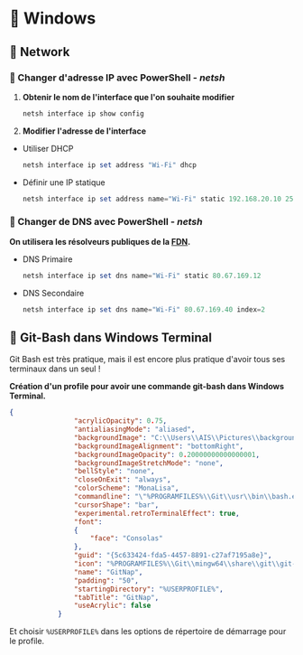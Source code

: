 # 🐳 Windows

## 🍯 Network

### 💐 Changer d'adresse IP avec PowerShell - *netsh*

1. **Obtenir le nom de l'interface que l'on souhaite modifier**

    ```PowerShell
    netsh interface ip show config
    ```
2. **Modifier l'adresse de l'interface**

- Utiliser DHCP

    ```Powershell
    netsh interface ip set address "Wi-Fi" dhcp
    ```

- Définir une IP statique
    
    ```PowerShell
    netsh interface ip set address name="Wi-Fi" static 192.168.20.10 255.255.255.0 192.168.50.1
    ```

### 🌸 Changer de DNS avec PowerShell - *netsh*

**On utilisera les résolveurs publiques de la [FDN](https://www.fdn.fr/actions/dns/).**

- DNS Primaire

    ```PowerShell
    netsh interface ip set dns name="Wi-Fi" static 80.67.169.12
    ```

- DNS Secondaire

    ```PowerShell
    netsh interface ip set dns name="Wi-Fi" 80.67.169.40 index=2
    ```    

## 🍮 Git-Bash dans Windows Terminal

Git Bash est très pratique, mais il est encore plus pratique d'avoir tous ses terminaux dans un seul !

**Création d'un profile pour avoir une commande git-bash dans Windows Terminal.**

```json
{
                "acrylicOpacity": 0.75,
                "antialiasingMode": "aliased",
                "backgroundImage": "C:\\Users\\AIS\\Pictures\\backgrounds\\cat_250_33.gif",
                "backgroundImageAlignment": "bottomRight",
                "backgroundImageOpacity": 0.20000000000000001,
                "backgroundImageStretchMode": "none",
                "bellStyle": "none",
                "closeOnExit": "always",
                "colorScheme": "MonaLisa",
                "commandline": "\"%PROGRAMFILES%\\Git\\usr\\bin\\bash.exe\" --login -i -l",
                "cursorShape": "bar",
                "experimental.retroTerminalEffect": true,
                "font": 
                {
                    "face": "Consolas"
                },
                "guid": "{5c633424-fda5-4457-8891-c27af7195a8e}",
                "icon": "%PROGRAMFILES%\\Git\\mingw64\\share\\git\\git-for-windows.ico",
                "name": "GitNap",
                "padding": "50",
                "startingDirectory": "%USERPROFILE%",
                "tabTitle": "GitNap",
                "useAcrylic": false
            }
```

Et choisir `%USERPROFILE%` dans les options de répertoire de démarrage pour le profile.
